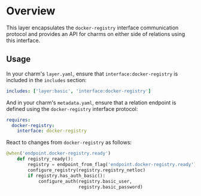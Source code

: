 # Overview

This layer encapsulates the `docker-registry` interface communication
protocol and provides an API for charms on either side of relations using this
interface.

## Usage

In your charm's `layer.yaml`, ensure that `interface:docker-registry` is
included in the `includes` section:

```yaml
includes: ['layer:basic', 'interface:docker-registry']
```

And in your charm's `metadata.yaml`, ensure that a relation endpoint is defined
using the `docker-registry` interface protocol:

```yaml
requires:
  docker-registry:
    interface: docker-registry
```

React to changes from `docker-registry` as follows:

```python
@when('endpoint.docker-registry.ready')
    def registry_ready():
        registry = endpoint_from_flag('endpoint.docker-registry.ready')
        configure_registry(registry.registry_netloc)
        if registry.has_auth_basic():
            configure_auth(registry.basic_user,
                           registry.basic_password)
```

